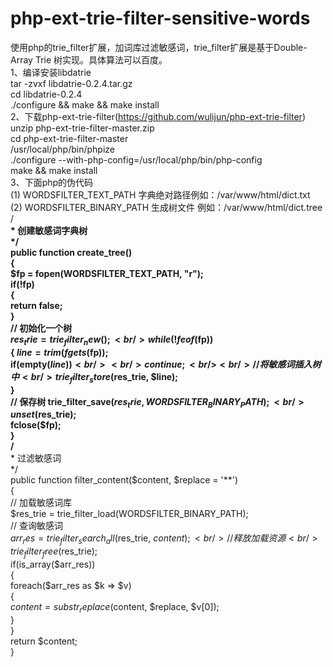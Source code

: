 # php-ext-trie-filter-sensitive-words
使用php的trie_filter扩展，加词库过滤敏感词，trie_filter扩展是基于Double-Array Trie 树实现。具体算法可以百度。<br />
1、编译安装libdatrie<br />
tar -zvxf libdatrie-0.2.4.tar.gz<br />
cd libdatrie-0.2.4<br />
./configure && make && make install <br />
2、下载php-ext-trie-filter(https://github.com/wulijun/php-ext-trie-filter)<br />
unzip php-ext-trie-filter-master.zip<br />
cd php-ext-trie-filter-master<br />
/usr/local/php/bin/phpize<br />
./configure --with-php-config=/usr/local/php/bin/php-config<br />
make && make install <br />
3、下面php的伪代码<br />
(1) WORDSFILTER_TEXT_PATH 字典绝对路径例如：/var/www/html/dict.txt<br />
(2) WORDSFILTER_BINARY_PATH 生成树文件 例如：/var/www/html/dict.tree<br />
/**<br />
	 * 创建敏感词字典树<br />
	 */<br />
	public function create_tree()<br />
	{<br />
		$fp = fopen(WORDSFILTER_TEXT_PATH, "r");<br />
		if(!fp)<br />
		{<br />
			return false;<br />
		}<br />
		// 初始化一个树<br />
		$res_trie = trie_filter_new();<br />
		while(!feof($fp))<br />
		{
			$line = trim(fgets($fp));<br />
			if(empty($line))<br />
			{<br />
				continue;<br />
			}<br />
			// 将敏感词插入树中<br />
			trie_filter_store($res_trie, $line);<br />
		}<br />
		// 保存树
		trie_filter_save($res_trie, WORDSFILTER_BINARY_PATH);<br />
		unset($res_trie);<br />
		fclose($fp);<br />
}<br />
/**<br />
	 * 过滤敏感词<br />
	 */<br />
	public function filter_content($content, $replace = '**')<br />
	{<br />
		// 加载敏感词库<br />
		$res_trie = trie_filter_load(WORDSFILTER_BINARY_PATH);<br />
		// 查询敏感词<br />
		$arr_res = trie_filter_search_all($res_trie, $content);<br />
		// 释放加载资源<br />
		trie_filter_free($res_trie);<br />
		if(is_array($arr_res))<br />
		{<br />
			foreach($arr_res as $k => $v)<br />
			{<br />
				$content = substr_replace($content, $replace, $v[0]);<br />
			}<br />
		}<br />
		return $content;<br />
	}<br />
